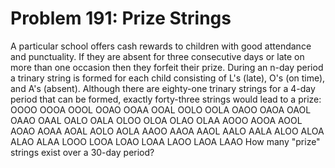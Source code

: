# Problem 191: Prize Strings
A particular school offers cash rewards to children with good attendance
and punctuality. If they are absent for three consecutive days or late
on more than one occasion then they forfeit their prize. During an n-day
period a trinary string is formed for each child consisting of L's
(late), O's (on time), and A's (absent). Although there are eighty-one
trinary strings for a 4-day period that can be formed, exactly
forty-three strings would lead to a prize: OOOO OOOA OOOL OOAO OOAA OOAL
OOLO OOLA OAOO OAOA OAOL OAAO OAAL OALO OALA OLOO OLOA OLAO OLAA AOOO
AOOA AOOL AOAO AOAA AOAL AOLO AOLA AAOO AAOA AAOL AALO AALA ALOO ALOA
ALAO ALAA LOOO LOOA LOAO LOAA LAOO LAOA LAAO How many "prize" strings
exist over a 30-day period?
